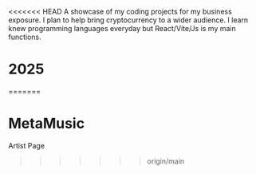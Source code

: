 <<<<<<< HEAD
A showcase of my coding projects for my business exposure. I plan to help bring cryptocurrency to a wider audience. I learn knew programming languages everyday but React/Vite/Js is my main functions.
# 2025
=======
# MetaMusic
Artist Page
>>>>>>> origin/main

